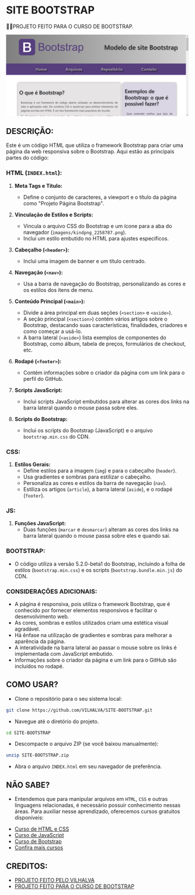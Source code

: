 # SITE BOOTSTRAP
👨‍🏫PROJETO FEITO PARA O CURSO DE BOOTSTRAP.

<img src="FOTO.png" align="center" width="500"> <br>

## DESCRIÇÃO:
Este é um código HTML que utiliza o framework Bootstrap para criar uma página da web responsiva sobre o Bootstrap. Aqui estão as principais partes do código:

### HTML (`INDEX.html`):
1. **Meta Tags e Título:**
   - Define o conjunto de caracteres, a viewport e o título da página como "Projeto Página Bootstrap".

2. **Vinculação de Estilos e Scripts:**
   - Vincula o arquivo CSS do Bootstrap e um ícone para a aba do navegador (`imagens/kindpng_2258787.png`).
   - Inclui um estilo embutido no HTML para ajustes específicos.

3. **Cabeçalho (`<header>`):**
   - Inclui uma imagem de banner e um título centrado.

4. **Navegação (`<nav>`):**
   - Usa a barra de navegação do Bootstrap, personalizando as cores e os estilos dos itens de menu.

5. **Conteúdo Principal (`<main>`):**
   - Divide a área principal em duas seções (`<section>` e `<aside>`).
   - A seção principal (`<section>`) contém vários artigos sobre o Bootstrap, destacando suas características, finalidades, criadores e como começar a usá-lo.
   - A barra lateral (`<aside>`) lista exemplos de componentes do Bootstrap, como álbum, tabela de preços, formulários de checkout, etc.

6. **Rodapé (`<footer>`):**
   - Contém informações sobre o criador da página com um link para o perfil do GitHub.

7. **Scripts JavaScript:**
   - Inclui scripts JavaScript embutidos para alterar as cores dos links na barra lateral quando o mouse passa sobre eles.

8. **Scripts do Bootstrap:**
   - Inclui os scripts do Bootstrap (JavaScript) e o arquivo `bootstrap.min.css` do CDN.

### CSS:
1. **Estilos Gerais:**
   - Define estilos para a imagem (`img`) e para o cabeçalho (`header`).
   - Usa gradientes e sombras para estilizar o cabeçalho.
   - Personaliza as cores e estilos da barra de navegação (`nav`).
   - Estiliza os artigos (`article`), a barra lateral (`aside`), e o rodapé (`footer`).

### JS:
1. **Funções JavaScript:**
   - Duas funções (`marcar` e `desmarcar`) alteram as cores dos links na barra lateral quando o mouse passa sobre eles e quando sai.

### BOOTSTRAP:
   - O código utiliza a versão 5.2.0-beta1 do Bootstrap, incluindo a folha de estilos (`bootstrap.min.css`) e os scripts (`bootstrap.bundle.min.js`) do CDN.

### CONSIDERAÇÕES ADICIONAIS:
   - A página é responsiva, pois utiliza o framework Bootstrap, que é conhecido por fornecer elementos responsivos e facilitar o desenvolvimento web.
   - As cores, sombras e estilos utilizados criam uma estética visual agradável.
   - Há ênfase na utilização de gradientes e sombras para melhorar a aparência da página.
   - A interatividade na barra lateral ao passar o mouse sobre os links é implementada com JavaScript embutido.
   - Informações sobre o criador da página e um link para o GitHub são incluídos no rodapé.

## COMO USAR?
* Clone o repositório para o seu sistema local:

```bash
git clone https://github.com/VILHALVA/SITE-BOOTSTRAP.git
```

* Navegue até o diretório do projeto.

```bash
cd SITE-BOOTSTRAP
```

* Descompacte o arquivo ZIP (se você baixou manualmente):

```bash
unzip SITE-BOOTSTRAP.zip
```
* Abra o arquivo `INDEX.html` em seu navegador de preferência.

## NÃO SABE?
- Entendemos que para manipular arquivos em `HTML`, `CSS` e outras linguagens relacionadas, é necessário possuir conhecimento nessas áreas. Para auxiliar nesse aprendizado, oferecemos cursos gratuitos disponíveis:
* [Curso de HTML e CSS](https://github.com/VILHALVA/CURSO-DE-HTML-E-CSS)
* [Curso de JavaScript](https://github.com/VILHALVA/CURSO-DE-JAVASCRIPT)
* [Curso de Bootstrap](https://github.com/VILHALVA/CURSO-DE-BOOTSTRAP)
* [Confira mais cursos](https://github.com/VILHALVA?tab=repositories&q=+topic:CURSO)

## CREDITOS:
- [PROJETO FEITO PELO VILHALVA](https://github.com/VILHALVA)
- [PROJETO FEITO PARA O CURSO DE BOOTSTRAP](https://github.com/VILHALVA/CURSO-DE-BOOTSTRAP)
